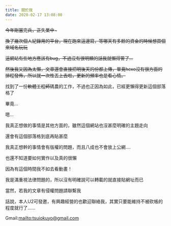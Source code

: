 ```yaml
---
title: 關於我
date: 2020-02-17 13:08:00
---
```


~~今年剛當完兵，正失業中~~~

~~換了幾次個人紀錄用的平台，現在跑來這邊寫，等哪天有多餘的資金的時候想買個來域名玩玩~~

~~這網站有些地方應該有bug，不過沒有很明顯的話我就懶得管了...~~

~~然後我又因為太懶，文章還會直接把明後天的份都上傳，畢竟hexo沒有很方面的排程發佈，所以就一次性丟上去啦，更新的頻率也是看心情。~~

找到了一份~~軟體工程師~~碼農的工作，不過也正因為如此，已經更懶得更新這個部落格了

畢竟...

嗯...

我真正想做的事情是其他方面的，雖然這個網站也沒甚麼明確的主題走向

還會有這個部落格到底再貼甚麼

我真正想幹的事情會有版權的問題，而且八成也不會放上公網....

也還不知道要如何實作以及真的很懶

因為有這個時間我不如去看動畫！

我是滿重視法律問題的，所以沒有明確說可以轉載的就直接貼網址而已

當然，若我的文章有侵權問題請聯繫我

話說，本人U2可發邀，有興趣經營的也歡迎聯絡我，其實只要能維持不被砍帳的程度就行了......

Gmail:<mailto:tsuiokuyo@gmail.com>

<!--
  <div id="vueAnime">
  <div class="row">
      <div class="col-md-12">
        <template>
          <el-table :data="anime" stripe border height="250" style="width: 100%" @header-click="selectType">

            <el-table-column fixed prop="id" label="譯名" sortable>
            </el-table-column>

            <el-table-column prop="cover" label="IMDB">
              <template slot-scope="scope">
                <el-popover placement="right" title="" trigger="hover">
                  <img lazy :src="scope.row.data.cover">
                  <img slot="reference" :src="scope.row.data.cover" :alt="scope.row.data.cover" style="max-height: 100px;max-width: 150px">
                </el-popover>
              </template>
            </el-table-column>

            <el-table-column prop="nameJ" label="原文名">
            </el-table-column>

            <el-table-column prop="data.firstRank" label="前期感覺" sortable>
              <template slot-scope="scope">
                <el-rate v-model="scope.row.data.firstRank" disabled :max=6>
                </el-rate>
              </template>
            </el-table-column>

            <el-table-column prop="data.rank" label="喜愛程度" sortable>
              <template slot-scope="scope">
                <el-rate v-model="scope.row.data.rank" disabled :max=6>
                </el-rate>
              </template>
            </el-table-column>

            <el-table-column label="類型" :filters="select" :filter-method="filterTag">
              <template slot-scope="scope">
                <el-tag v-for="item in scope.row.data.type" :key="item" :type="item" effect="plain">
                  {{ item}}
                </el-tag>
              </template>
            </el-table-column>

            <el-table-column prop="data.episode" label="集數">
            </el-table-column>

            <el-table-column prop="data.memo" label="備註">
            </el-table-column>

          </el-table>
        </template>
      </div>
    </div>
  </div>
    <script src="//cdnjs.cloudflare.com/ajax/libs/babel-polyfill/7.8.3/polyfill.min.js"></script>
    <script src="//cdn.jsdelivr.net/npm/vue/dist/vue.js"></script>
    <script src="//cdn.bootcss.com/element-ui/2.13.0/index.js"></script>
    <script src="://cdnjs.cloudflare.com/ajax/libs/element-ui/2.13.0/locale/zh-TW.min.js"></script>
    <link href="//cdn.bootcss.com/element-ui/2.13.0/theme-chalk/index.css" rel="stylesheet">
    <script>
    ELEMENT.locale(ELEMENT.lang.zhTW);
    </script>
    <script src="https://www.gstatic.com/firebasejs/7.9.1/firebase.js"></script>
     <script src="https://www.gstatic.com/firebasejs/7.9.1/firebase-analytics.js"></script>
     <script>
         function getData() {
      // Your web app's Firebase configuration
      let firebaseConfig = {
        apiKey: "AIzaSyC5veCoPDfBM7Vj4WOfI-xN0lLwiZUK_yo",
        authDomain: "tsuiokuyo-8a31a.firebaseapp.com",
        databaseURL: "https://tsuiokuyo-8a31a.firebaseio.com",
        projectId: "tsuiokuyo-8a31a",
        storageBucket: "tsuiokuyo-8a31a.appspot.com",
        messagingSenderId: "546368251283",
        appId: "1:546368251283:web:23253f9e609b874d897466",
        measurementId: "G-DXFDWHTMQX"
      };
      // Initialize Firebase
      firebase.initializeApp(firebaseConfig);
      firebase.analytics();
      let db = firebase.firestore();
      let ref = db.collection('動畫');
      let object = [];
      ref.get().then(querySnapshot => {
        querySnapshot.forEach(doc => {
          object.push({
            id: doc.id,
            data: doc.data()
          })
        });
      });
      return object;
    }
     </script>
<script>
  let vueAnime = new Vue({
    el: "#vueAnime",
    data: {
      anime: [],
      selectData: [],
    },
    mounted: function() {
      //取得資料
      this.anime = getData();

    },
    methods: {
      //篩選
      filterTag(value, row) {
        var checkTag = row.data.type.some(function(item, index, array) {
          return item === value
        });
        return checkTag;
      },

      //篩選的選項
      selectType(column, event) {
        let vm = this;
        if (vm.selectData.length == 0) {
          let list = []
          vm.anime.forEach(element => element.data.type !== undefined ? element.data.type.forEach(item => list.push(item)) : console.log("空"));
          let result = Array.from(new Set(list));
          this.selectData = result.map(element => {
            return {
              text: element,
              value: element
            }
          })
        };// end if
      },
    }, //end methods
  }); //end vue
</script>
-->
